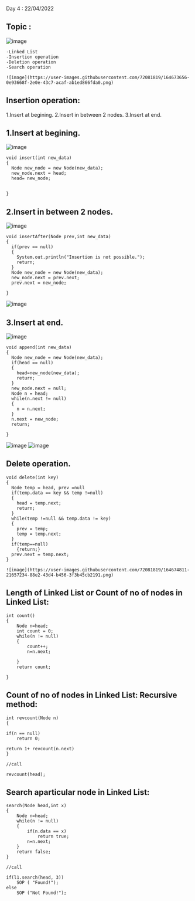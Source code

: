 
Day 4 :  22/04/2022

Topic : 
---------------------------------------------	
![image](https://user-images.githubusercontent.com/72081819/164673808-f5252daa-d34c-4fc9-904c-1dd504b0a1b8.png)

	
	-Linked List
	-Insertion operation
	-Deletion operation
	-Search operation
	
	![image](https://user-images.githubusercontent.com/72081819/164673656-0e93668f-2e0e-43c7-acaf-ab1ed866fda0.png)

	
Insertion operation:
----------------------

  1.Insert at begining.
  2.Insert in between 2 nodes.
  3.Insert at end.

 1.Insert at begining.
 ------------------------
 
  ![image](https://user-images.githubusercontent.com/72081819/164673880-9feb7f66-df0f-4394-896f-16ddd6573bf8.png)

    void insert(int new_data)
    {
      Node new_node = new Node(new_data);
      new_node.next = head;
      head= new_node;


    }

  2.Insert in between 2 nodes.
  -----------------------------
  
  ![image](https://user-images.githubusercontent.com/72081819/164673990-93ad4ef4-dcf8-4562-9662-01db984fcd78.png)

    void insertAfter(Node prev,int new_data)
    {
      if(prev == null)
      {
        System.out.println("Insertion is not possible.");
        return;
      }
      Node new_node = new Node(new_data);
      new_node.next = prev.next;
      prev.next = new_node;

    }

![image](https://user-images.githubusercontent.com/72081819/164674503-4194b08e-d440-4d20-9aaf-97b890117838.png)


 3.Insert at end.
 -----------------
 
 ![image](https://user-images.githubusercontent.com/72081819/164674414-46c342cd-6cbe-4ce7-9601-a31c2c8c2e67.png)

 
    void append(int new_data)
    {
      Node new_node = new Node(new_data);
      if(head == null)
      {
        head=new_node(new_data);
        return;
      }
      new_node.next = null;
      Node n = head;
      while(n.next != null)
      {
        n = n.next;
      }
      n.next = new_node;
      return;

    }

![image](https://user-images.githubusercontent.com/72081819/164674628-92c75720-420a-444a-beb1-927cd6968498.png)
![image](https://user-images.githubusercontent.com/72081819/164674713-2882638c-80b4-4935-9228-7d3945b703d9.png)

Delete operation.
---------------------


    void delete(int key)
    {
      Node temp = head, prev =null
      if(temp.data == key && temp !=null)
      {
        head = temp.next;
        return;
      }
      while(temp !=null && temp.data != key)
      {
        prev = temp;
        temp = temp.next;
      }
      if(temp==null)
        {return;}
      prev.next = temp.next;
    }
    
    ![image](https://user-images.githubusercontent.com/72081819/164674811-21657234-88e2-43d4-b456-3f3b45cb2191.png)

Length of Linked List or Count of no of nodes in Linked List:
-----------------------------------------------------------------


	int count()
	{
		Node n=head;
		int count = 0;
		while(n != null)
		{
			count++;
			n=n.next;

		}
		return count;

	}


Count of no of nodes in Linked List:
Recursive method:
------------------------------------


	int revcount(Node n)
	{

	if(n == null)
		return 0;

	return 1+ revcount(n.next)
	}

	//call

	revcount(head);


Search aparticular node in Linked List:
-----------------------------------------


	search(Node head,int x)
	{
		Node n=head;
		while(n != null)
		{
			if(n.data == x)
				return true;
			n=n.next;	
		}
		return false;
	}

	//call

	if(l1.search(head, 3))
		SOP ( "Found!");
	else
		SOP ("Not Found!");

